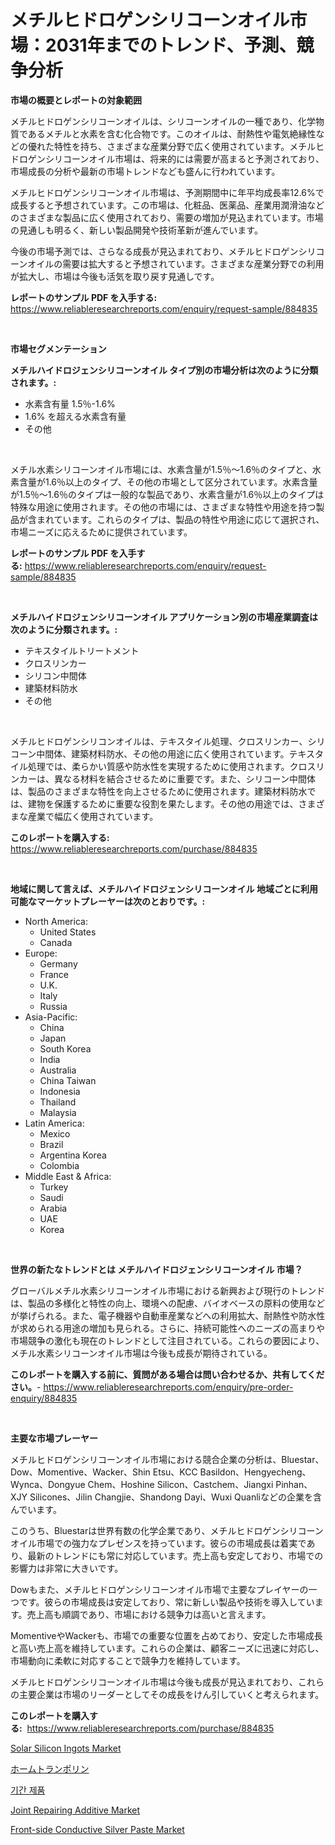 <p><h1>メチルヒドロゲンシリコーンオイル市場：2031年までのトレンド、予測、競争分析</h1></p><p><strong>市場の概要とレポートの対象範囲</strong></p>
<p><p>メチルヒドロゲンシリコーンオイルは、シリコーンオイルの一種であり、化学物質であるメチルと水素を含む化合物です。このオイルは、耐熱性や電気絶縁性などの優れた特性を持ち、さまざまな産業分野で広く使用されています。メチルヒドロゲンシリコーンオイル市場は、将来的には需要が高まると予測されており、市場成長の分析や最新の市場トレンドなども盛んに行われています。</p><p>メチルヒドロゲンシリコーンオイル市場は、予測期間中に年平均成長率12.6%で成長すると予想されています。この市場は、化粧品、医薬品、産業用潤滑油などのさまざまな製品に広く使用されており、需要の増加が見込まれています。市場の見通しも明るく、新しい製品開発や技術革新が進んでいます。</p><p>今後の市場予測では、さらなる成長が見込まれており、メチルヒドロゲンシリコーンオイルの需要は拡大すると予想されています。さまざまな産業分野での利用が拡大し、市場は今後も活気を取り戻す見通しです。</p></p>
<p><strong>レポートのサンプル PDF を入手する:</strong> <a href="https://www.reliableresearchreports.com/enquiry/request-sample/884835">https://www.reliableresearchreports.com/enquiry/request-sample/884835</a></p>
<p>&nbsp;</p>
<p><strong>市場セグメンテーション</strong></p>
<p><strong>メチルハイドロジェンシリコーンオイル タイプ別の市場分析は次のように分類されます。:</strong></p>
<p><ul><li>水素含有量 1.5％-1.6%</li><li>1.6% を超える水素含有量</li><li>その他</li></ul></p>
<p>&nbsp;</p>
<p><p>メチル水素シリコーンオイル市場には、水素含量が1.5％〜1.6％のタイプと、水素含量が1.6％以上のタイプ、その他の市場として区分されています。水素含量が1.5％〜1.6％のタイプは一般的な製品であり、水素含量が1.6％以上のタイプは特殊な用途に使用されます。その他の市場には、さまざまな特性や用途を持つ製品が含まれています。これらのタイプは、製品の特性や用途に応じて選択され、市場ニーズに応えるために提供されています。</p></p>
<p><strong>レポートのサンプル PDF を入手する:</strong>&nbsp;<a href="https://www.reliableresearchreports.com/enquiry/request-sample/884835">https://www.reliableresearchreports.com/enquiry/request-sample/884835</a></p>
<p>&nbsp;</p>
<p><strong> メチルハイドロジェンシリコーンオイル アプリケーション別の市場産業調査は次のように分類されます。:</strong></p>
<p><ul><li>テキスタイルトリートメント</li><li>クロスリンカー</li><li>シリコン中間体</li><li>建築材料防水</li><li>その他</li></ul></p>
<p>&nbsp;</p>
<p><p>メチルヒドロゲンシリコンオイルは、テキスタイル処理、クロスリンカー、シリコーン中間体、建築材料防水、その他の用途に広く使用されています。テキスタイル処理では、柔らかい質感や防水性を実現するために使用されます。クロスリンカーは、異なる材料を結合させるために重要です。また、シリコーン中間体は、製品のさまざまな特性を向上させるために使用されます。建築材料防水では、建物を保護するために重要な役割を果たします。その他の用途では、さまざまな産業で幅広く使用されています。</p></p>
<p><strong>このレポートを購入する:</strong>&nbsp; <a href="https://www.reliableresearchreports.com/purchase/884835">https://www.reliableresearchreports.com/purchase/884835</a></p>
<p>&nbsp;</p>
<p><strong>地域に関して言えば、メチルハイドロジェンシリコーンオイル 地域ごとに利用可能なマーケットプレーヤーは次のとおりです。:</strong></p>
<p><ul>
    <li>
        North America:
        <ul>
            <li>United States</li>
            <li>Canada</li>
        </ul>
    </li>
    <li>
        Europe:
        <ul>
            <li>Germany</li>
            <li>France</li>
            <li>U.K.</li>
            <li>Italy</li>
            <li>Russia</li>
        </ul>
    </li>
    <li>
        Asia-Pacific:
        <ul>
            <li>China</li>
            <li>Japan</li>
            <li>South Korea</li>
            <li>India</li>
            <li>Australia</li>
            <li>China Taiwan</li>
            <li>Indonesia</li>
            <li>Thailand</li>
            <li>Malaysia</li>
        </ul>
    </li>
    <li>
        Latin America:
        <ul>
            <li>Mexico</li>
            <li>Brazil</li>
            <li>Argentina Korea</li>
            <li>Colombia</li>
        </ul>
    </li>
    <li>
        Middle East & Africa:
        <ul>
            <li>Turkey</li>
            <li>Saudi</li>
            <li>Arabia</li>
            <li>UAE</li>
            <li>Korea</li>
        </ul>
    </li>
    </ul></p>
<p>&nbsp;</p>
<p><strong>世界の新たなトレンドとは メチルハイドロジェンシリコーンオイル 市場？</strong></p>
<p><p>グローバルメチル水素シリコーンオイル市場における新興および現行のトレンドは、製品の多様化と特性の向上、環境への配慮、バイオベースの原料の使用などが挙げられる。また、電子機器や自動車産業などへの利用拡大、耐熱性や防水性が求められる用途の増加も見られる。さらに、持続可能性へのニーズの高まりや市場競争の激化も現在のトレンドとして注目されている。これらの要因により、メチル水素シリコーンオイル市場は今後も成長が期待されている。</p></p>
<p><strong>このレポートを購入する前に、質問がある場合は問い合わせるか、共有してください。</strong>- <a href="https://www.reliableresearchreports.com/enquiry/pre-order-enquiry/884835">https://www.reliableresearchreports.com/enquiry/pre-order-enquiry/884835</a></p>
<p>&nbsp;</p>
<p><strong>主要な市場プレーヤー</strong></p>
<p><p>メチルヒドロゲンシリコーンオイル市場における競合企業の分析は、Bluestar、Dow、Momentive、Wacker、Shin Etsu、KCC Basildon、Hengyecheng、Wynca、Dongyue Chem、Hoshine Silicon、Castchem、Jiangxi Pinhan、XJY Silicones、Jilin Changjie、Shandong Dayi、Wuxi Quanliなどの企業を含んでいます。</p><p>このうち、Bluestarは世界有数の化学企業であり、メチルヒドロゲンシリコーンオイル市場での強力なプレゼンスを持っています。彼らの市場成長は着実であり、最新のトレンドにも常に対応しています。売上高も安定しており、市場での影響力は非常に大きいです。</p><p>Dowもまた、メチルヒドロゲンシリコーンオイル市場で主要なプレイヤーの一つです。彼らの市場成長は安定しており、常に新しい製品や技術を導入しています。売上高も順調であり、市場における競争力は高いと言えます。</p><p>MomentiveやWackerも、市場での重要な位置を占めており、安定した市場成長と高い売上高を維持しています。これらの企業は、顧客ニーズに迅速に対応し、市場動向に柔軟に対応することで競争力を維持しています。</p><p>メチルヒドロゲンシリコーンオイル市場は今後も成長が見込まれており、これらの主要企業は市場のリーダーとしてその成長をけん引していくと考えられます。</p></p>
<p><strong>このレポートを購入する:</strong>&nbsp;&nbsp;<a href="https://www.reliableresearchreports.com/purchase/884835">https://www.reliableresearchreports.com/purchase/884835</a></p>
<p><p><a href="https://github.com/Paul14Anderson63/Market-Research-Report-List-3/blob/main/solar-silicon-ingots-market.md">Solar Silicon Ingots Market</a></p><p><a href="https://github.com/ihabdkwlxs948/Market-Research-Report-List-1/blob/main/23191761407.md">ホームトランポリン</a></p><p><a href="https://github.com/hxzi07639916/Market-Research-Report-List-1/blob/main/93072521009.md">기간 제품</a></p><p><a href="https://issuu.com/reportprime-2/docs/joint-repairing-additive-market-size-2030.pptx">Joint Repairing Additive Market</a></p><p><a href="https://github.com/mabutironaldo/Market-Research-Report-List-3/blob/main/front-side-conductive-silver-paste-market.md">Front-side Conductive Silver Paste Market</a></p></p>